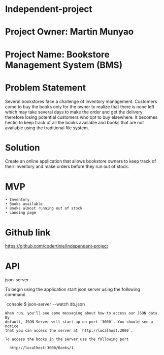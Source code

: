 # Independent-project

# Project Owner: Martin Munyao


# Project Name: Bookstore Management System (BMS)


# Problem Statement

Several bookstores face a challenge of inventory management. Customers come to buy the books only for the owner to realize that there is none left which may take several days to make the order and get the delivery therefore losing potential customers who opt to buy elsewhere. It becomes hectic to keep track of all the books available and books that are not available using the traditional file system. 


# Solution
Create an online application that allows bookstore owners to keep track of their inventory and make orders before they run out of stock.


# MVP
    • Inventory
    • Books available
    • Books almost running out of stock
    • Landing page



# Github link

https://github.com/codertinie/Independent-project

# API 
json-server

To begin using the application start json server using the following command

`console
$ json-server --watch db.json
```
When run, you'll see some messaging about how to access our JSON data. By
default, JSON Server will start up on port `3000`. You should see a notice
that you can access the server at `http://localhost:3000`.

To access the books in the server use the following port

  http://localhost:3000/Books/1
